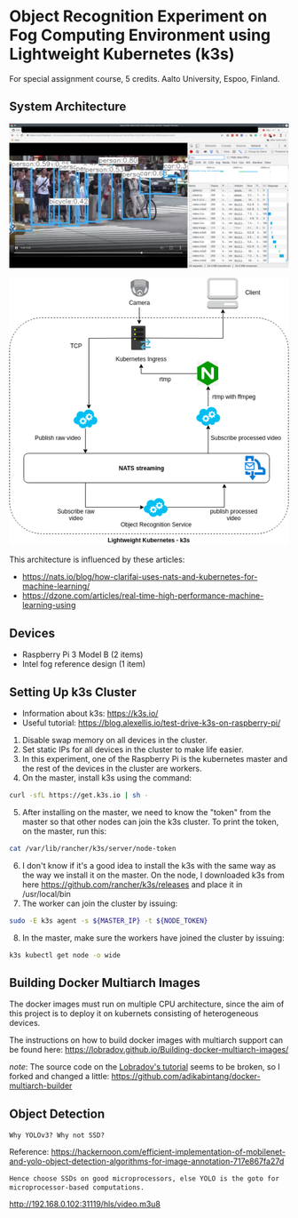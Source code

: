 # Object Recognition Experiment on Fog Computing Environment using Lightweight Kubernetes (k3s)

For special assignment course, 5 credits. Aalto University, Espoo, Finland. 

## System Architecture

![result](figures/result.png)

![system architecture](figures/special_assignment.png)

This architecture is influenced by these articles:
- https://nats.io/blog/how-clarifai-uses-nats-and-kubernetes-for-machine-learning/
- https://dzone.com/articles/real-time-high-performance-machine-learning-using

## Devices
- Raspberry Pi 3 Model B (2 items)
- Intel fog reference design (1 item)

## Setting Up k3s Cluster
- Information about k3s: https://k3s.io/
- Useful tutorial: https://blog.alexellis.io/test-drive-k3s-on-raspberry-pi/ 

1. Disable swap memory on all devices in the cluster.
2. Set static IPs for all devices in the cluster to make life easier.
3. In this experiment, one of the Raspberry Pi is the kubernetes master and the rest of the devices in the cluster are workers.
4. On the master, install k3s using the command:
```bash
curl -sfL https://get.k3s.io | sh -
```
5. After installing on the master, we need to know the "token" from the master so that other nodes can join the k3s cluster. To print the token, on the master, run this:
```bash
cat /var/lib/rancher/k3s/server/node-token
```
6. I don't know if it's a good idea to install the k3s with the same way as the way we install it on the master. On the node, I downloaded k3s from here https://github.com/rancher/k3s/releases and place it in /usr/local/bin
7. The worker can join the cluster by issuing:
```bash
sudo -E k3s agent -s ${MASTER_IP} -t ${NODE_TOKEN}
```
8. In the master, make sure the workers have joined the cluster by issuing:
```bash
k3s kubectl get node -o wide
```
## Building Docker Multiarch Images
The docker images must run on multiple CPU architecture, since the aim of this project is to deploy it on kubernets consisting of heterogeneous devices.

The instructions on how to build docker images with multiarch support can be found here: https://lobradov.github.io/Building-docker-multiarch-images/

*note*: The source code on the [Lobradov's tutorial](https://lobradov.github.io/Building-docker-multiarch-images/) seems to be broken, so I forked and changed a little: https://github.com/adikabintang/docker-multiarch-builder 

## Object Detection
```
Why YOLOv3? Why not SSD?
```

Reference: https://hackernoon.com/efficient-implementation-of-mobilenet-and-yolo-object-detection-algorithms-for-image-annotation-717e867fa27d
```
Hence choose SSDs on good microprocessors, else YOLO is the goto for microprocessor-based computations.
```

http://192.168.0.102:31119/hls/video.m3u8
